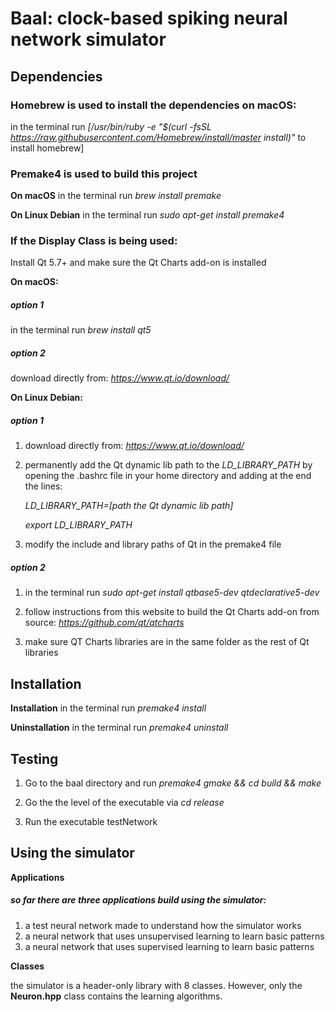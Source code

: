 # Baal: clock-based spiking neural network simulator

## Dependencies

### Homebrew is used to install the dependencies on macOS:

in the terminal run *[/usr/bin/ruby -e \"\$(curl -fsSL
https://raw.githubusercontent.com/Homebrew/install/master install)\"*
to install homebrew]

### Premake4 is used to build this project

**On macOS** 
in the terminal run *brew install premake*

**On Linux Debian** 
in the terminal run *sudo apt-get install premake4*

### If the Display Class is being used:

Install Qt 5.7+ and make sure the Qt Charts add-on is installed

**On macOS:**

##### option 1
in the terminal run *brew install qt5*

##### option 2
download directly from: *https://www.qt.io/download/*

**On Linux Debian:**

##### option 1

1. download directly from: *https://www.qt.io/download/*

2. permanently add the Qt dynamic lib path to the *LD\_LIBRARY\_PATH* by
opening the .bashrc file in your home directory and adding at the end
the lines:

	*LD\_LIBRARY\_PATH=\[path the Qt dynamic lib path\]*

	*export LD\_LIBRARY\_PATH*

3. modify the include and library paths of Qt in the premake4 file

##### option 2

1. in the terminal run *sudo apt-get install qtbase5-dev qtdeclarative5-dev*

2. follow instructions from this website to build the Qt Charts add-on
from source: *https://github.com/qt/qtcharts*

3. make sure QT Charts libraries are in the same folder as the rest of
Qt libraries

## Installation

**Installation** 
in the terminal run *premake4 install*


**Uninstallation**
in the terminal run *premake4 uninstall*

## Testing

1. Go to the baal directory and run *premake4 gmake && cd build &&
    make*

2. Go the the level of the executable via *cd release* 

3. Run the executable testNetwork

## Using the simulator

**Applications**

##### so far there are three applications build using the simulator:

1. a test neural network made to understand how the simulator works
2. a neural network that uses unsupervised learning to learn basic patterns
3. a neural network that uses supervised learning to learn basic patterns

**Classes**

the simulator is a header-only library with 8 classes. However, only the **Neuron.hpp** class contains the learning algorithms. 